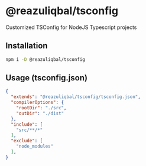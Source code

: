# @reazuliqbal/tsconfig

Customized TSConfig for NodeJS Typescript projects

## Installation

```sh
npm i -D @reazuliqbal/tsconfig
```

## Usage (tsconfig.json)

```json
{
  "extends": "@reazuliqbal/tsconfig/tsconfig.json",
  "compilerOptions": {
    "rootDir": "./src",
    "outDir": "./dist"
  },
  "include": [
    "src/**/*"
  ],
  "exclude": [
    "node_modules"
  ],
}
```
